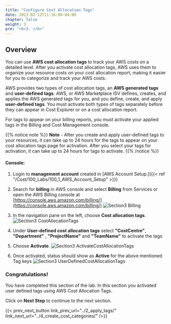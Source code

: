 ```yaml
---
title: "Configure Cost Allocation Tags"
date: 2023-02-12T11:16:09-04:00
chapter: false
weight: 3
pre: "<b>3. </b>"
---
```


## Overview

You can use **AWS cost allocation tags** to track your AWS costs on a detailed level. After you activate cost allocation tags, AWS uses them to organize your resource costs on your cost allocation report, making it easier for you to categorize and track your AWS costs.

AWS provides two types of cost allocation tags, an **AWS generated tags** and **user-defined tags**. AWS, or AWS Marketplace ISV defines, creates, and applies the AWS generated tags for you, and you define, create, and apply **user-defined tags**. You must activate both types of tags separately before they can appear in Cost Explorer or on a cost allocation report.

For tags to appear on your billing reports, you must activate your
applied tags in the Billing and Cost Management console.

{{% notice note %}}
**Note** - After you create and apply user-defined tags to your resources,
it can take up to 24 hours for the tags to appear on your cost
allocation tags page for activation. After you select your tags for
activation, it can take up to 24 hours for tags to activate.
{{% /notice %}}

#### Console:

1. Login to **management account** created in [AWS Account Setup.]({{< ref "/Cost/100_Labs/100_1_AWS_Account_Setup" >}}) 

2. Search for **billing** in AWS console and select **Billing** from Services or open the AWS Billing console at
    [https://console.aws.amazon.com/billing/](https://console.aws.amazon.com/billing/)
 ![Section3 Billing](/Cost/200_Cost_Category/Images/section3/billingService.png)

3. In the navigation pane on the left, choose **Cost allocation tags**.
 ![Section3 CostAllocationTags](/Cost/200_Cost_Category/Images/section3/costAllocationTags.png)

4. Under **User-defined cost allocation tags** select **"CostCentre"**,
    **"Department"** , **"ProjectName"** and **"TeamName"** to activate the tags

5. Choose **Activate**.
 ![Section3 ActivateCostAllocationTags](/Cost/200_Cost_Category/Images/section3/activateCostAllocationTags.png)

6. Once activated, status should show as **Active** for the above mentioned Tag keys
 ![Section3 UserDefinedCostAllocationTags](/Cost/200_Cost_Category/Images/section3/userDefinedCostAllocationTags.png)

### Congratulations!

You have completed this section of the lab. In this section you
activated user defined tags using AWS Cost Allocation Tags.

Click on **Next Step** to continue to the next section.

{{< prev_next_button link_prev_url="../2_apply_tags/" link_next_url="../4_create_cost_categories/" />}}

